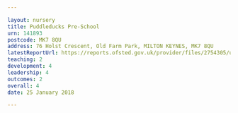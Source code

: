 ```yaml
---

layout: nursery
title: Puddleducks Pre-School
urn: 141893
postcode: MK7 8QU
address: 76 Holst Crescent, Old Farm Park, MILTON KEYNES, MK7 8QU
latestReportUrl: https://reports.ofsted.gov.uk/provider/files/2754305/urn/141893.pdf
teaching: 2
development: 4
leadership: 4
outcomes: 2
overall: 4
date: 25 January 2018

---
```

